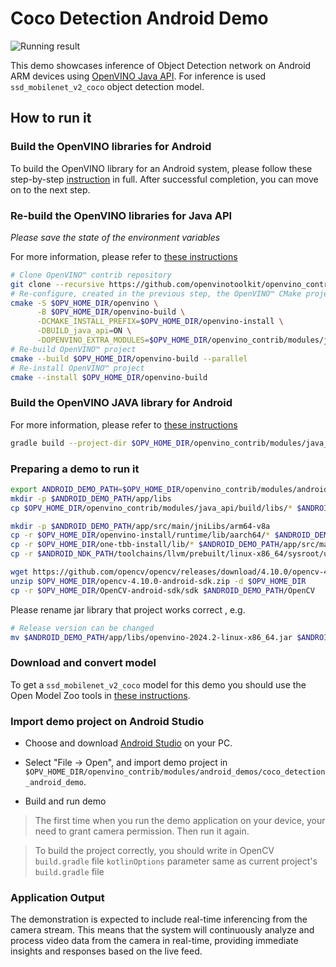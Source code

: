 # Coco Detection Android Demo

![Running result](https://user-images.githubusercontent.com/47499836/189129594-2634e176-5a5b-4051-b713-ae9574a8c3da.png)

This demo showcases inference of Object Detection network on Android ARM devices using [OpenVINO Java API](https://github.com/openvinotoolkit/openvino_contrib/tree/7239f8201bf18d953298966afd9161cff50b2d38/modules/java_api).
For inference is used `ssd_mobilenet_v2_coco` object detection model.

## How to run it

### Build the OpenVINO libraries for Android

To build the OpenVINO library for an Android system, please follow these step-by-step [instruction](https://github.com/openvinotoolkit/openvino/blob/master/docs/dev/build_android.md) in full. 
After successful completion, you can move on to the next step.

### Re-build the OpenVINO libraries for Java API
_Please save the state of the environment variables_ 

For more information, please refer to [these instructions](../../java_api/README.md)
  ```sh
  # Clone OpenVINO™ contrib repository 
  git clone --recursive https://github.com/openvinotoolkit/openvino_contrib $OPV_HOME_DIR/openvino_contrib
  # Re-configure, created in the previous step, the OpenVINO™ CMake project for Java API
  cmake -S $OPV_HOME_DIR/openvino \
        -B $OPV_HOME_DIR/openvino-build \
        -DCMAKE_INSTALL_PREFIX=$OPV_HOME_DIR/openvino-install \
        -DBUILD_java_api=ON \
        -DOPENVINO_EXTRA_MODULES=$OPV_HOME_DIR/openvino_contrib/modules/java_api
  # Re-build OpenVINO™ project 
  cmake --build $OPV_HOME_DIR/openvino-build --parallel
  # Re-install OpenVINO™ project 
  cmake --install $OPV_HOME_DIR/openvino-build
  ```

### Build the OpenVINO JAVA library for Android
For more information, please refer to [these instructions](../../java_api/README.md)
  ```sh
  gradle build --project-dir $OPV_HOME_DIR/openvino_contrib/modules/java_api
  ```

### Preparing a demo to run it
  ```sh
  export ANDROID_DEMO_PATH=$OPV_HOME_DIR/openvino_contrib/modules/android_demos/coco_detection_android_demo
  mkdir -p $ANDROID_DEMO_PATH/app/libs
  cp $OPV_HOME_DIR/openvino_contrib/modules/java_api/build/libs/* $ANDROID_DEMO_PATH/app/libs/
  
  mkdir -p $ANDROID_DEMO_PATH/app/src/main/jniLibs/arm64-v8a
  cp -r $OPV_HOME_DIR/openvino-install/runtime/lib/aarch64/* $ANDROID_DEMO_PATH/app/src/main/jniLibs/arm64-v8a/
  cp -r $OPV_HOME_DIR/one-tbb-install/lib/* $ANDROID_DEMO_PATH/app/src/main/jniLibs/arm64-v8a/
  cp -r $ANDROID_NDK_PATH/toolchains/llvm/prebuilt/linux-x86_64/sysroot/usr/lib/aarch64-linux-android/libc++_shared.so $ANDROID_DEMO_PATH/app/src/main/jniLibs/arm64-v8a/

  wget https://github.com/opencv/opencv/releases/download/4.10.0/opencv-4.10.0-android-sdk.zip --directory-prefix $OPV_HOME_DIR
  unzip $OPV_HOME_DIR/opencv-4.10.0-android-sdk.zip -d $OPV_HOME_DIR
  cp -r $OPV_HOME_DIR/OpenCV-android-sdk/sdk $ANDROID_DEMO_PATH/OpenCV
  ```

Please rename jar library that project works correct , e.g.
  ```sh
  # Release version can be changed
  mv $ANDROID_DEMO_PATH/app/libs/openvino-2024.2-linux-x86_64.jar $ANDROID_DEMO_PATH/app/libs/openvino-java-api.jar
  ```

### Download and convert model
To get a `ssd_mobilenet_v2_coco` model for this demo you should use the Open Model Zoo tools in [these instructions](https://docs.openvino.ai/2024/omz_tools_downloader.html).

### Import demo project on Android Studio

- Choose and download [Android Studio](https://developer.android.com/studio) on your PC.

- Select "File -> Open", and import demo project in `$OPV_HOME_DIR/openvino_contrib/modules/android_demos/coco_detection_android_demo`.

- Build and run demo

> The first time when you run the demo application on your device, your need to grant camera permission. Then run it again.

> To build the project correctly, you should write in OpenCV `build.gradle` file `kotlinOptions` parameter same as current project's `build.gradle` file

### Application Output

The demonstration is expected to include real-time inferencing from the camera stream. This means that the system will continuously analyze and process video data from the camera in real-time, providing immediate insights and responses based on the live feed. 
